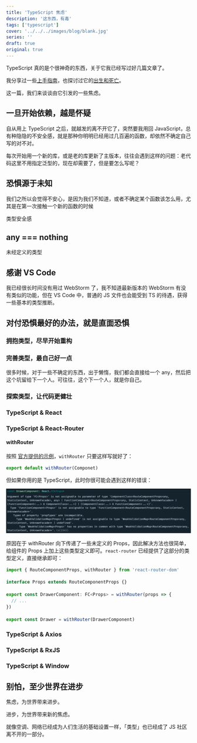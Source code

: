 ```yaml
---
title: 'TypeScript 焦虑'
description: '这东西，有毒'
tags: ['typescript']
cover: '../../../images/blog/blank.jpg'
series: ''
draft: true
original: true
---
```


TypeScript 真的是个很神奇的东西，关于它我已经写过好几篇文章了。

我分享过一些[上手指南](/blog/2019/07/28/typescript-the-second-day)，也探讨过它的[出生和死亡]('/blog/2019/10/10/typescript-another-fading-youth')。

这一篇，我们来谈谈由它引发的一些焦虑。

## 一旦开始依赖，越是怀疑

自从用上 TypeScript 之后，就越发的离不开它了，突然要我用回 JavaScript，总有种隐隐的不安全感，就是那种你明明已经用过几百遍的函数，却依然不确定自己写的对不对。

每次开始用一个新的库，或是老的库更新了主版本，往往会遇到这样的问题：老代码这里不用指定泛型的，现在却需要了，但是要怎么写呢？

## 恐惧源于未知

我们之所以会觉得不安心，是因为我们不知道，或者不确定某个函数该怎么用，尤其是在第一次接触一个新的函数的时候

类型安全感

## any === nothing

未经定义的类型

## 感谢 VS Code

我已经很长时间没有用过 WebStorm 了，我不知道最新版本的 WebStorm 有没有类似的功能，但在 VS Code 中，普通的 JS 文件也会能受到 TS 的待遇，获得一些基本的类型推断。

## 对付恐惧最好的办法，就是直面恐惧

### 拥抱类型，尽早开始重构

### 完善类型，最自己好一点

很多时候，对于一些不确定的东西，出于懒惰，我们都会直接给一个 any，然后把这个坑留给下一个人。可往往，这个下一个人，就是你自己。

### 探索类型，让代码更健壮


### TypeScript & React

### TypeScript & React-Router

#### withRouter

按照 [官方提供的示例](https://reactrouter.com/web/api/withRouter)，`withRouter` 只要这样写就好了：

```ts
export default withRouter(Componet)
```

但如果你用的是 TypeScript，此时你很可能会遇到这样的错误：

![withRouter](../../../images/blog/typescript-anxiety/withRouter.png)

原因在于 withRouter 向下传递了一些未定义的 Props，因此解决方法也很简单，给组件的 Props 上加上这些类型定义即可。`react-router` 已经提供了这部分的类型定义，直接继承即可：

```ts
import { RouteComponentProps, withRouter } from 'react-router-dom'

interface Props extends RouteComponentProps {}

export const DrawerComponent: FC<Props> = withRouter(props => {
  // ...
})

export const Drawer = withRouter(DrawerComponent)
```

### TypeScript & Axios

### TypeScript & RxJS

### TypeScript & Window


## 别怕，至少世界在进步


焦虑，为世界带来进步。

进步，为世界带来新的焦虑。


就像空调、网络已经成为人们生活的基础设置一样，「类型」也已经成了 JS 社区离不开的一部分。
